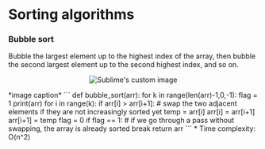 # Sorting algorithms

### Bubble sort
Bubble the largest element up to the highest index of the array, then bubble the second largest element up to the second highest index, and so on.

<p align="center">
  <img src="https://upload.wikimedia.org/wikipedia/commons/c/c8/Bubble-sort-example-300px.gif" alt="Sublime's custom image"/>
</p>
*image caption*
```
def bubble_sort(arr):
    for k in range(len(arr)-1,0,-1):       
        flag = 1   
	print(arr)
	for i in range(k):
	    if arr[i] > arr[i+1]:   # swap the two adjacent elements if they are not increasingly sorted yet
	    temp = arr[i]
	    arr[i] = arr[i+1]
	    arr[i+1] = temp
	    flag = 0
	if flag == 1:               # if we go through a pass without swapping, the array is already sorted
	    break
	return arr
```
* Time complexity: O(n^2)
 


